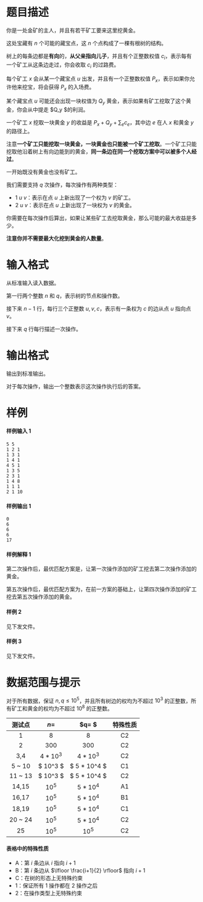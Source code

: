 
# 题目描述

你是一处金矿的主人，并且有若干矿工要来这里挖黄金。

这处宝藏有 $n$ 个可能的藏宝点，这 $n$ 个点构成了一棵有根树的结构。

树上的每条边都是**有向**的，**从父亲指向儿子**，并且有个正整数权值 $c_i$，表示每有一个矿工从这条边走过，你会收取 $c_i$ 的过路费。

每个矿工 $x$ 会从某一个藏宝点 $u$ 出发，并且有一个正整数权值 $P_x$，表示如果你允许他来挖宝，将会获得 $P_x$ 的入场费。

某个藏宝点 $u$ 可能还会出现一块权值为 $Q_y$ 黄金，表示如果有矿工挖取了这个黄金，你会从中提走 $Q_y $的利润。

一个矿工 $x$ 挖取一块黄金 $y$ 的收益是 $P_x+Q_y+\sum_{e}{c_e}$，其中边 $e$ 在人 $x$ 和黄金 $y$ 的路径上。

注意**一个矿工只能挖取一块黄金，一块黄金也只能被一个矿工挖取**。一个矿工只能挖取他沿着树上有向边能到的黄金，**同一条边在同一个挖取方案中可以被多个人经过**。

一开始既没有黄金也没有矿工。

我们需要支持 $q$ 次操作，每次操作有两种类型：

+ $1$ $u$ $v$：表示在点 $u$ 上新出现了一个权为 $v$ 的矿工。
+ $2$ $u$ $v$：表示在点 $u$ 上新出现了一块权为 $v$ 的黄金。

你需要在每次操作后算出，如果让某些矿工去挖取黄金，那么可能的最大收益是多少。

**注意你并不需要最大化挖到黄金的人数量**。

# 输入格式

从标准输入读入数据。

第一行两个整数 $n$ 和 $q$，表示树的节点和操作数。

接下来 $n-1$ 行，每行三个正整数 $u,v,c$，表示有一条权为 $c$ 的边从点 $u$ 指向点 $v$。

接下来 $q$ 行每行描述一次操作。

# 输出格式

输出到标准输出。

对于每次操作，输出一个整数表示这次操作执行后的答案。

# 样例

#### 样例输入 1

```plain
5 5
1 2 1
1 3 1
1 4 1
4 5 1
1 3 5
2 3 1
1 4 8
1 1 1
2 1 10
```

#### 样例输出 1

```plain
0
6
6
6
17
```


#### 样例解释 1

第二次操作后，最优匹配方案是，让第一次操作添加的矿工挖去第二次操作添加的黄金。

第五次操作后，最优匹配方案为，在前一方案的基础上，让第四次操作添加的矿工挖去第五次操作添加的黄金。

#### 样例 2

见下发文件。

#### 样例 3

见下发文件。

# 数据范围与提示

对于所有数据，保证 $n,q \le 10^5$，并且所有树边的权均为不超过 $10^3$ 的正整数，所有矿工和黄金的权均为不超过 $10^8$ 的正整数。

| 测试点  |   $n=$   |  $q= $   | 特殊性质 |
| :-----: | :------: | :------: | :------: |
|    1    |   $8$    |   $8$    |    C2    |
|    2    |  $300$   |  $300$   |    C2     |
|    3,4    |  $4 * 10^3$   |  $4 * 10^3$   |    C2    |
| 5 ~ 10 | $ 10^3 $ | $ 5 * 10^4 $ |    C1    |
| 11 ~ 13 | $ 10^3 $ | $ 5 * 10^4 $ |    C2    |
| 14,15 |  $10^5$  |  $5 * 10^4$  |    A1     |
| 16,17 |  $10^5$  |  $5 * 10^4$  |    B1    |
| 18,19 |  $10^5$  |  $5 * 10^4$  |    C1     |
| 20 ~ 24 |  $10^5$  |  $5 * 10^4$  |    C2    |
| 25 |  $10^5$  |  $10^5$  |    C2    |

#### 表格中的特殊性质

+ A：第 $i$ 条边从 $i$ 指向 $i+1$
+ B：第 $i$ 条边从 $\lfloor \frac{i+1}{2} \rfloor$ 指向 $i+1$
+ C：在树的形态上无特殊约束
+ 1：保证所有 $1$ 操作都在 $2$ 操作之后
+ 2：在操作类型上无特殊约束


